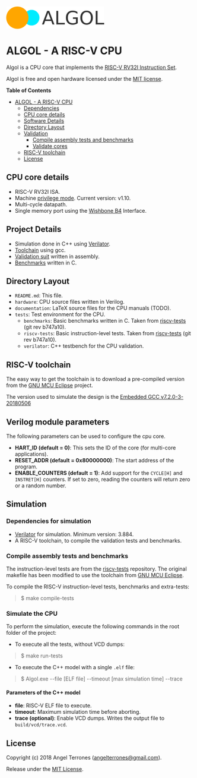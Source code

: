 ![logo](documentation/img/logo.png)

# ALGOL - A RISC-V CPU


Algol is a CPU core that implements the [RISC-V RV32I Instruction
Set](http://riscv.org/).

Algol is free and open hardware licensed under the [MIT
license](https://en.wikipedia.org/wiki/MIT_License).

<!-- markdown-toc start - Don't edit this section. Run M-x markdown-toc-refresh-toc -->
**Table of Contents**

- [ALGOL - A RISC-V CPU](#algol---a-risc-v-cpu)
    - [Dependencies](#dependencies)
    - [CPU core details](#cpu-core-details)
    - [Software Details](#software-details)
    - [Directory Layout](#directory-layout)
    - [Validation](#validation)
        - [Compile assembly tests and benchmarks](#compile-assembly-tests-and-benchmarks)
        - [Validate cores](#validate-cores)
    - [RISC-V toolchain](#risc-v-toolchain)
    - [License](#license)

<!-- markdown-toc end -->

## CPU core details

- RISC-V RV32I ISA.
- Machine [privilege mode](https://riscv.org/specifications/privileged-isa/).
  Current version: v1.10.
- Multi-cycle datapath.
- Single memory port using the [Wishbone
  B4](https://www.ohwr.org/attachments/179/wbspec_b4.pdf) Interface.

## Project Details

- Simulation done in C++ using
  [Verilator](https://www.veripool.org/wiki/verilator).
- [Toolchain](http://riscv.org/software-tools/) using gcc.
- [Validation suit](http://riscv.org/software-tools/riscv-tests/) written in
  assembly.
- [Benchmarks](http://riscv.org/software-tools/riscv-tests/) written in C.

## Directory Layout

- `README.md`: This file.
- `hardware`: CPU source files written in Verilog.
- `documentation`: LaTeX source files for the CPU manuals (TODO).
- `tests`: Test environment for the CPU.
    - `benchmarks`: Basic benchmarks written in C. Taken from
      [riscv-tests](http://riscv.org/software-tools/riscv-tests/) (git rev
      b747a10).
    - `riscv-tests`: Basic instruction-level tests. Taken from
      [riscv-tests](http://riscv.org/software-tools/riscv-tests/) (git rev
      b747a10).
    - `verilator`: C++ testbench for the CPU validation.

## RISC-V toolchain

The easy way to get the toolchain is to download a pre-compiled version from
the [GNU MCU Eclipse](https://gnu-mcu-eclipse.github.io/) project.

The version used to simulate the design is the [Embedded GCC
v7.2.0-3-20180506](https://gnu-mcu-eclipse.github.io/blog/2018/05/06/riscv-none-gcc-v7-2-0-3-20180506-released/)

## Verilog module parameters

The following parameters can be used to configure the cpu core.

- **HART_ID (default = 0)**: This sets the ID of the core (for multi-core applications).
- **RESET_ADDR (default = 0x80000000)**: The start address of the program.
- **ENABLE_COUNTERS (default = 1)**: Add support for the `CYCLE[H]` and `INSTRET[H]` counters. If set to zero,
reading the counters will return zero or a random number.

## Simulation
### Dependencies for simulation

- [Verilator](https://www.veripool.org/wiki/verilator) for simulation. Minimum
  version: 3.884.
- A RISC-V toolchain, to compile the validation tests and benchmarks.

### Compile assembly tests and benchmarks
The instruction-level tests are from the
[riscv-tests](http://riscv.org/software-tools/riscv-tests/) repository.
The original makefile has been modified to use the toolchain from [GNU MCU
Eclipse](https://gnu-mcu-eclipse.github.io/).

To compile the RISC-V instruction-level tests, benchmarks and extra-tests:

> $ make compile-tests

### Simulate the CPU
To perform the simulation, execute the following commands in the root folder of
the project:

- To execute all the tests, without VCD dumps:

> $ make run-tests

- To execute the C++ model with a single `.elf` file:

> $ Algol.exe --file [ELF file] --timeout [max simulation time] --trace

#### Parameters of the C++ model

- **file**: RISC-V ELF file to execute.
- **timeout**: Maximum simulation time before aborting.
- **trace (optional)**: Enable VCD dumps. Writes the output file to `build/vcd/trace.vcd`.

License
-------
Copyright (c) 2018 Angel Terrones (<angelterrones@gmail.com>).

Release under the [MIT License](MITlicense.md).
